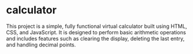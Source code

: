# calculator
This project is a simple, fully functional virtual calculator built using HTML, CSS, and JavaScript. It is designed to perform basic arithmetic operations and includes features such as clearing the display, deleting the last entry, and handling decimal points.
